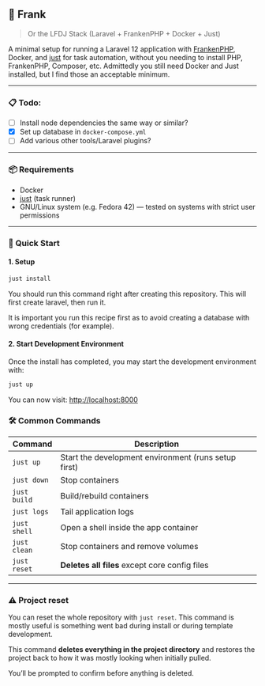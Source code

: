## 🐘 Frank
> Or the LFDJ Stack (Laravel + FrankenPHP + Docker + Just)

A minimal setup for running a Laravel 12 application with [FrankenPHP](https://frankenphp.dev/), Docker, and [just](https://just.systems) for task automation, without you needing to install PHP, FrankenPHP, Composer, etc. Admittedly you still need Docker and Just installed, but I find those an acceptable minimum.

---

### 📋 Todo:

- [ ] Install node dependencies the same way or similar?
- [x] Set up database in `docker-compose.yml`
- [ ] Add various other tools/Laravel plugins?

---

### 📦 Requirements

* Docker
* [just](https://just.systems) (task runner)
* GNU/Linux system (e.g. Fedora 42) — tested on systems with strict user permissions

---

### 🚀 Quick Start

#### 1. Setup

```bash
just install
```

You should run this command right after creating this repository. This will first create laravel, then run it. 

It is important you run this recipe first as to avoid creating a database with wrong credentials (for example).


#### 2. Start Development Environment

Once the install has completed, you may start the development environment with:

```bash
just up
```

You can now visit: [http://localhost:8000](http://localhost:8000)

### 🛠 Common Commands

| Command                   | Description                                          |
| ------------------------- | ---------------------------------------------------- |
| `just up`                 | Start the development environment (runs setup first) |
| `just down`               | Stop containers                                      |
| `just build`              | Build/rebuild containers                             |
| `just logs`               | Tail application logs                                |
| `just shell`              | Open a shell inside the app container                |
| `just clean`              | Stop containers and remove volumes                   |
| `just reset`              | **Deletes all files** except core config files       |

---

### ⚠️ Project reset 

You can reset the whole repository with `just reset`. This command is mostly useful is something went bad during install or during template development.

This command **deletes everything in the project directory** and restores the project back to how it was mostly looking when initially pulled.

You’ll be prompted to confirm before anything is deleted.

